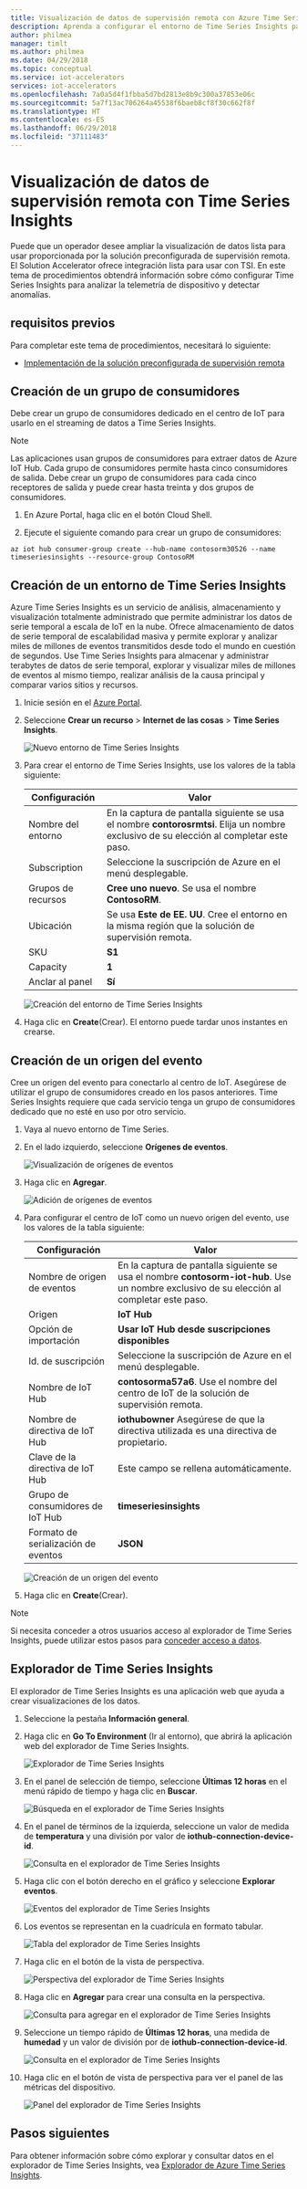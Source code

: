 ```yaml
---
title: Visualización de datos de supervisión remota con Azure Time Series Insights | Microsoft Docs
description: Aprenda a configurar el entorno de Time Series Insights para explorar y analizar los datos de series temporales de la solución de supervisión remota.
author: philmea
manager: timlt
ms.author: philmea
ms.date: 04/29/2018
ms.topic: conceptual
ms.service: iot-accelerators
services: iot-accelerators
ms.openlocfilehash: 7a0a5d4f1fbba5d7bd2813e8b9c300a37853e06c
ms.sourcegitcommit: 5a7f13ac706264a45538f6baeb8cf8f30c662f8f
ms.translationtype: HT
ms.contentlocale: es-ES
ms.lasthandoff: 06/29/2018
ms.locfileid: "37111483"
---
```

# <a name="visualize-remote-monitoring-data-with-time-series-insights"></a>Visualización de datos de supervisión remota con Time Series Insights

Puede que un operador desee ampliar la visualización de datos lista para usar proporcionada por la solución preconfigurada de supervisión remota. El Solution Accelerator ofrece integración lista para usar con TSI. En este tema de procedimientos obtendrá información sobre cómo configurar Time Series Insights para analizar la telemetría de dispositivo y detectar anomalías.

## <a name="prerequisites"></a>requisitos previos

Para completar este tema de procedimientos, necesitará lo siguiente:

* [Implementación de la solución preconfigurada de supervisión remota](iot-accelerators-remote-monitoring-deploy.md)

## <a name="create-a-consumer-group"></a>Creación de un grupo de consumidores

Debe crear un grupo de consumidores dedicado en el centro de IoT para usarlo en el streaming de datos a Time Series Insights.

> [!NOTE]
> Las aplicaciones usan grupos de consumidores para extraer datos de Azure IoT Hub. Cada grupo de consumidores permite hasta cinco consumidores de salida. Debe crear un grupo de consumidores para cada cinco receptores de salida y puede crear hasta treinta y dos grupos de consumidores.

1. En Azure Portal, haga clic en el botón Cloud Shell.

1. Ejecute el siguiente comando para crear un grupo de consumidores:

```azurecli-interactive
az iot hub consumer-group create --hub-name contosorm30526 --name timeseriesinsights --resource-group ContosoRM
```

## <a name="create-a-new-time-series-insights-environment"></a>Creación de un entorno de Time Series Insights

Azure Time Series Insights es un servicio de análisis, almacenamiento y visualización totalmente administrado que permite administrar los datos de serie temporal a escala de IoT en la nube. Ofrece almacenamiento de datos de serie temporal de escalabilidad masiva y permite explorar y analizar miles de millones de eventos transmitidos desde todo el mundo en cuestión de segundos. Use Time Series Insights para almacenar y administrar terabytes de datos de serie temporal, explorar y visualizar miles de millones de eventos al mismo tiempo, realizar análisis de la causa principal y comparar varios sitios y recursos.

1. Inicie sesión en el [Azure Portal](http://portal.azure.com/).

1. Seleccione **Crear un recurso** > **Internet de las cosas** > **Time Series Insights**.

    ![Nuevo entorno de Time Series Insights](./media/iot-accelerators-time-series-insights/new-time-series-insights.png)

1. Para crear el entorno de Time Series Insights, use los valores de la tabla siguiente:

    | Configuración | Valor |
    | ------- | ----- |
    | Nombre del entorno | En la captura de pantalla siguiente se usa el nombre **contorosrmtsi**. Elija un nombre exclusivo de su elección al completar este paso. |
    | Subscription | Seleccione la suscripción de Azure en el menú desplegable. |
    | Grupos de recursos | **Cree uno nuevo**. Se usa el nombre **ContosoRM**. |
    | Ubicación | Se usa **Este de EE. UU**. Cree el entorno en la misma región que la solución de supervisión remota. |
    | SKU |**S1** |
    | Capacity | **1** |
    | Anclar al panel | **Sí** |

    ![Creación del entorno de Time Series Insights](./media/iot-accelerators-time-series-insights/new-time-series-insights-create.png)

1. Haga clic en **Create**(Crear). El entorno puede tardar unos instantes en crearse.

## <a name="create-event-source"></a>Creación de un origen del evento

Cree un origen del evento para conectarlo al centro de IoT. Asegúrese de utilizar el grupo de consumidores creado en los pasos anteriores. Time Series Insights requiere que cada servicio tenga un grupo de consumidores dedicado que no esté en uso por otro servicio.

1. Vaya al nuevo entorno de Time Series.

1. En el lado izquierdo, seleccione **Orígenes de eventos**.

    ![Visualización de orígenes de eventos](./media/iot-accelerators-time-series-insights/time-series-insights-event-sources.png)

1. Haga clic en **Agregar**.

    ![Adición de orígenes de eventos](./media/iot-accelerators-time-series-insights/time-series-insights-event-sources-add.png)

1. Para configurar el centro de IoT como un nuevo origen del evento, use los valores de la tabla siguiente:

    | Configuración | Valor |
    | ------- | ----- |
    | Nombre de origen de eventos | En la captura de pantalla siguiente se usa el nombre **contosorm-iot-hub**. Use un nombre exclusivo de su elección al completar este paso. |
    | Origen | **IoT Hub** |
    | Opción de importación | **Usar IoT Hub desde suscripciones disponibles** |
    | Id. de suscripción | Seleccione la suscripción de Azure en el menú desplegable. |
    | Nombre de IoT Hub | **contosorma57a6**. Use el nombre del centro de IoT de la solución de supervisión remota. |
    | Nombre de directiva de IoT Hub | **iothubowner** Asegúrese de que la directiva utilizada es una directiva de propietario. |
    | Clave de la directiva de IoT Hub | Este campo se rellena automáticamente. |
    | Grupo de consumidores de IoT Hub | **timeseriesinsights** |
    | Formato de serialización de eventos | **JSON**     | Nombre de la propiedad de marca de tiempo | Déjelo en blanco |

    ![Creación de un origen del evento](./media/iot-accelerators-time-series-insights/time-series-insights-event-source-create.png)

1. Haga clic en **Create**(Crear).

> [!NOTE]
> Si necesita conceder a otros usuarios acceso al explorador de Time Series Insights, puede utilizar estos pasos para [conceder acceso a datos](https://docs.microsoft.com/en-us/azure/time-series-insights/time-series-insights-data-access#grant-data-access).

## <a name="time-series-insights-explorer"></a>Explorador de Time Series Insights

El explorador de Time Series Insights es una aplicación web que ayuda a crear visualizaciones de los datos.

1. Seleccione la pestaña **Información general**.

1. Haga clic en **Go To Environment** (Ir al entorno), que abrirá la aplicación web del explorador de Time Series Insights.

    ![Explorador de Time Series Insights](./media/iot-accelerators-time-series-insights/time-series-insights-environment.png)

1. En el panel de selección de tiempo, seleccione **Últimas 12 horas** en el menú rápido de tiempo y haga clic en **Buscar**.

    ![Búsqueda en el explorador de Time Series Insights](./media/iot-accelerators-time-series-insights/time-series-insights-search-time.png)

1. En el panel de términos de la izquierda, seleccione un valor de medida de **temperatura** y una división por valor de **iothub-connection-device-id**.

    ![Consulta en el explorador de Time Series Insights](./media/iot-accelerators-time-series-insights/time-series-insights-query1.png)

1. Haga clic con el botón derecho en el gráfico y seleccione **Explorar eventos**.

    ![Eventos del explorador de Time Series Insights](./media/iot-accelerators-time-series-insights/time-series-insights-explore-events.png)

1. Los eventos se representan en la cuadrícula en formato tabular.

    ![Tabla del explorador de Time Series Insights](./media/iot-accelerators-time-series-insights/time-series-insights-table.png)

1. Haga clic en el botón de la vista de perspectiva.

    ![Perspectiva del explorador de Time Series Insights](./media/iot-accelerators-time-series-insights/time-series-insights-explorer-perspective.png)

1. Haga clic en **Agregar** para crear una consulta en la perspectiva.

    ![Consulta para agregar en el explorador de Time Series Insights](./media/iot-accelerators-time-series-insights/time-series-insights-new-query.png)

1. Seleccione un tiempo rápido de **Últimas 12 horas**, una medida de **humedad** y un valor de división por de **iothub-connection-device-id**.

    ![Consulta en el explorador de Time Series Insights](./media/iot-accelerators-time-series-insights/time-series-insights-query2.png)

1. Haga clic en el botón de vista de perspectiva para ver el panel de las métricas del dispositivo.

    ![Panel del explorador de Time Series Insights](./media/iot-accelerators-time-series-insights/time-series-insights-dashboard.png)

## <a name="next-steps"></a>Pasos siguientes

Para obtener información sobre cómo explorar y consultar datos en el explorador de Time Series Insights, vea [Explorador de Azure Time Series Insights](https://docs.microsoft.com/azure/time-series-insights/time-series-insights-explorer).
